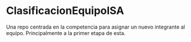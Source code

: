 # ClasificacionEquipoISA
Una repo centrada en la competencia para asignar un nuevo integrante al equipo. Principalmente a la primer etapa de esta.
